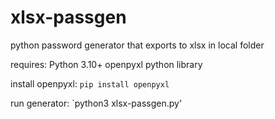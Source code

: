 # xlsx-passgen
python password generator that exports to xlsx in local folder

requires: Python 3.10+
          openpyxl python library
          
install openpyxl:
`pip install openpyxl`

run generator:
`python3 xlsx-passgen.py'
